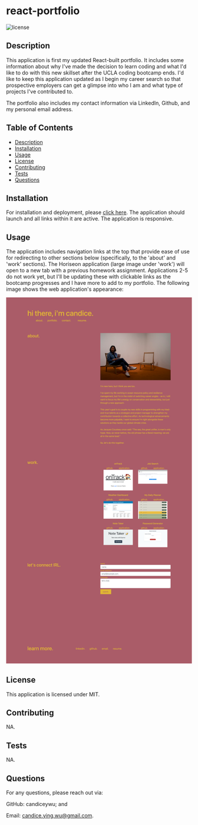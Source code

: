 # react-portfolio

![license](https://img.shields.io/badge/license-MIT-blue.svg)

## Description
This application is first my updated React-built portfolio. It includes some information about why I've made the decision to learn coding and what I'd like to do with this new skillset after the UCLA coding bootcamp ends. I'd like to keep this application updated as I begin my career search so that prospective employers can get a glimpse into who I am and what type of projects I've contributed to. 

The portfolio also includes my contact information via LinkedIn, Github, and my personal email address.

## Table of Contents
  - [Description](#description)
  - [Installation](#installation)
  - [Usage](#usage)
  - [License](#license)
  - [Contributing](#contributing)
  - [Tests](#tests)
  - [Questions](#questions)

## Installation
For installation and deployment, please [click here](https://candiceywu.github.io/react-portfolio/). The application should launch and all links within it are active. The application is responsive.

## Usage
The application includes navigation links at the top that provide ease of use for redirecting to other sections below (specifically, to the 'about' and 'work' sections). The Horiseon application (large image under 'work') will open to a new tab with a previous homework assignment. Applications 2-5 do not work yet, but I'll be updating these with clickable links as the bootcamp progresses and I have more to add to my portfolio. The following image shows the web application's appearance:

![Candice Wu's portfolio application includes a navigation bar, an introduction section including a photo, a small body of work that can be accessed by clicking on the links in the work section, and contact information with links at the bottom of the page](src/assets/images/portfolio-screenshot.png)


## License
This application is licensed under MIT.

## Contributing
NA.

## Tests
NA.

## Questions
For any questions, please reach out via:
  
GitHub: candiceywu; and

Email: candice.ying.wu@gmail.com.